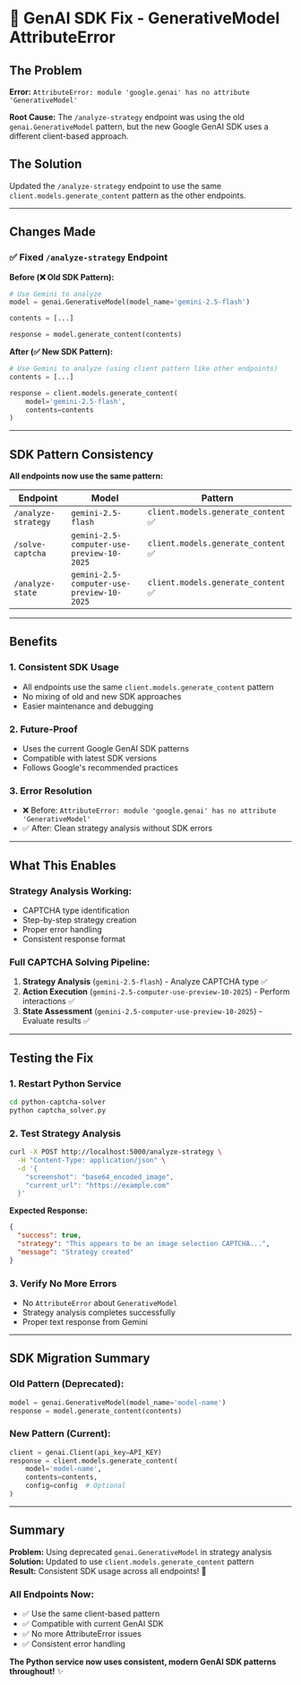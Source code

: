 # 🔧 GenAI SDK Fix - GenerativeModel AttributeError

## The Problem

**Error:** `AttributeError: module 'google.genai' has no attribute 'GenerativeModel'`

**Root Cause:** The `/analyze-strategy` endpoint was using the old `genai.GenerativeModel` pattern, but the new Google GenAI SDK uses a different client-based approach.

## The Solution

Updated the `/analyze-strategy` endpoint to use the same `client.models.generate_content` pattern as the other endpoints.

---

## Changes Made

### ✅ **Fixed `/analyze-strategy` Endpoint**

**Before (❌ Old SDK Pattern):**
```python
# Use Gemini to analyze
model = genai.GenerativeModel(model_name='gemini-2.5-flash')

contents = [...]

response = model.generate_content(contents)
```

**After (✅ New SDK Pattern):**
```python
# Use Gemini to analyze (using client pattern like other endpoints)
contents = [...]

response = client.models.generate_content(
    model='gemini-2.5-flash',
    contents=contents
)
```

---

## SDK Pattern Consistency

**All endpoints now use the same pattern:**

| Endpoint | Model | Pattern |
|----------|-------|---------|
| `/analyze-strategy` | `gemini-2.5-flash` | `client.models.generate_content` ✅ |
| `/solve-captcha` | `gemini-2.5-computer-use-preview-10-2025` | `client.models.generate_content` ✅ |
| `/analyze-state` | `gemini-2.5-computer-use-preview-10-2025` | `client.models.generate_content` ✅ |

---

## Benefits

### **1. Consistent SDK Usage**
- All endpoints use the same `client.models.generate_content` pattern
- No mixing of old and new SDK approaches
- Easier maintenance and debugging

### **2. Future-Proof**
- Uses the current Google GenAI SDK patterns
- Compatible with latest SDK versions
- Follows Google's recommended practices

### **3. Error Resolution**
- ❌ Before: `AttributeError: module 'google.genai' has no attribute 'GenerativeModel'`
- ✅ After: Clean strategy analysis without SDK errors

---

## What This Enables

### **Strategy Analysis Working:**
- CAPTCHA type identification
- Step-by-step strategy creation
- Proper error handling
- Consistent response format

### **Full CAPTCHA Solving Pipeline:**
1. **Strategy Analysis** (`gemini-2.5-flash`) - Analyze CAPTCHA type ✅
2. **Action Execution** (`gemini-2.5-computer-use-preview-10-2025`) - Perform interactions ✅  
3. **State Assessment** (`gemini-2.5-computer-use-preview-10-2025`) - Evaluate results ✅

---

## Testing the Fix

### **1. Restart Python Service**
```bash
cd python-captcha-solver
python captcha_solver.py
```

### **2. Test Strategy Analysis**
```bash
curl -X POST http://localhost:5000/analyze-strategy \
  -H "Content-Type: application/json" \
  -d '{
    "screenshot": "base64_encoded_image",
    "current_url": "https://example.com"
  }'
```

**Expected Response:**
```json
{
  "success": true,
  "strategy": "This appears to be an image selection CAPTCHA...",
  "message": "Strategy created"
}
```

### **3. Verify No More Errors**
- No `AttributeError` about `GenerativeModel`
- Strategy analysis completes successfully
- Proper text response from Gemini

---

## SDK Migration Summary

### **Old Pattern (Deprecated):**
```python
model = genai.GenerativeModel(model_name='model-name')
response = model.generate_content(contents)
```

### **New Pattern (Current):**
```python
client = genai.Client(api_key=API_KEY)
response = client.models.generate_content(
    model='model-name',
    contents=contents,
    config=config  # Optional
)
```

---

## Summary

**Problem:** Using deprecated `genai.GenerativeModel` in strategy analysis  
**Solution:** Updated to use `client.models.generate_content` pattern  
**Result:** Consistent SDK usage across all endpoints! 🎯

### **All Endpoints Now:**
- ✅ Use the same client-based pattern
- ✅ Compatible with current GenAI SDK
- ✅ No more AttributeError issues
- ✅ Consistent error handling

**The Python service now uses consistent, modern GenAI SDK patterns throughout!** ✨
